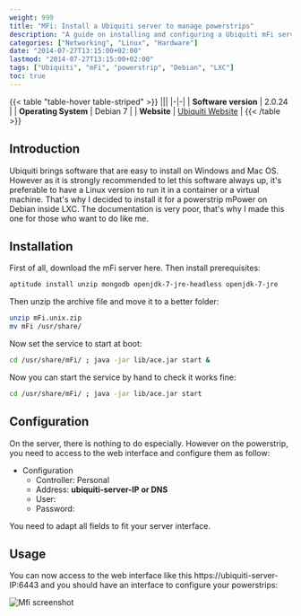 ```yaml
---
weight: 999
title: "MFi: Install a Ubiquiti server to manage powerstrips"
description: "A guide on installing and configuring a Ubiquiti mFi server on Debian Linux to manage powerstrips"
categories: ["Networking", "Linux", "Hardware"]
date: "2014-07-27T13:15:00+02:00"
lastmod: "2014-07-27T13:15:00+02:00"
tags: ["Ubiquiti", "mFi", "powerstrip", "Debian", "LXC"]
toc: true
---
```


{{< table "table-hover table-striped" >}}
|||
|-|-|
| **Software version** | 2.0.24 |
| **Operating System** | Debian 7 |
| **Website** | [Ubiquiti Website](https://www.ubnt.com) |
{{< /table >}}

## Introduction

Ubiquiti brings software that are easy to install on Windows and Mac OS. However as it is strongly recommended to let this software always up, it's preferable to have a Linux version to run it in a container or a virtual machine. That's why I decided to install it for a powerstrip mPower on Debian inside LXC. The documentation is very poor, that's why I made this one for those who want to do like me.

## Installation

First of all, download the mFi server here. Then install prerequisites:

```bash
aptitude install unzip mongodb openjdk-7-jre-headless openjdk-7-jre
```

Then unzip the archive file and move it to a better folder:

```bash
unzip mFi.unix.zip
mv mFi /usr/share/
```

Now set the service to start at boot:

```bash
cd /usr/share/mFi/ ; java -jar lib/ace.jar start &
```

Now you can start the service by hand to check it works fine:

```bash
cd /usr/share/mFi/ ; java -jar lib/ace.jar start
```

## Configuration

On the server, there is nothing to do especially. However on the powerstrip, you need to access to the web interface and configure them as follow:

- Configuration
  - Controller: Personal
  - Address: **ubiquiti-server-IP or DNS**
  - User: <username>
  - Password: <password>

You need to adapt all fields to fit your server interface.

## Usage

You can now access to the web interface like this https://ubiquiti-server-IP:6443 and you should have an interface to configure your powerstrips:

![Mfi screenshot](/images/mfi_screenshot.avif)
